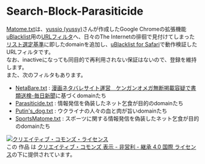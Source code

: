 # Search-Block-Parasiticide

[Matome.txt](https://github.com/Chamiu/Search-Block-Parasiticide/blob/master/Matome.txt)は、[yussio (yussy)](https://github.com/yussio)さんが作成したGoogle Chromeの拡張機能[uBlacklist](https://chrome.google.com/webstore/detail/ublacklist/pncfbmialoiaghdehhbnbhkkgmjanfhe?hl=ja)用の[URLフィルタ](https://github.com/yussio/web-blacklist)へ、日々のThe Internetの徘徊で見付けてしまった[リスト選定基準](https://pixelog.net/post/ma5z69/)に即したdomainを追加し、[uBlacklist for Safari](https://apps.apple.com/jp/app/ublacklist-for-safari/id1547912640?mt=12)で動作検証したURLフィルタです。  
なお、inactiveになっても同目的で再利用されない保証はないので、登録を維持します。  
また、次のフィルタもあります。

- [NetaBare.txt](https://github.com/Chamiu/Search-Block-Parasiticide/blob/master/NetaBare.txt) :  [漫画ネタバレサイト運営　ケンガンオメガ無断掲載容疑で書類送検-毎日新聞](https://mainichi.jp/articles/20220203/k00/00m/040/071000c)に基づくdomainたち
- [Parasiticide.txt](https://github.com/Chamiu/Search-Block-Parasiticide/blob/master/Parasiticide.txt) : 情報発信を偽装したネット乞食が目的のdomainたち
- [Putin's_dog.txt](https://github.com/Chamiu/Search-Block-Parasiticide/blob/master/Putin's_dog.txt) : ウクライナの人々の血と肉が旨いdomainたち
- [SportsMatome.txt](https://github.com/Chamiu/Search-Block-Parasiticide/blob/master/SportsMatome.txt) : スポーツに関する情報発信を偽装したネット乞食が目的のdomainたち

[![クリエイティブ・コモンズ・ライセンス](https://i.creativecommons.org/l/by-nc-sa/4.0/88x31.png)](http://creativecommons.org/licenses/by-nc-sa/4.0/)  
この 作品 は [クリエイティブ・コモンズ 表示 - 非営利 - 継承 4.0 国際 ライセンス](http://creativecommons.org/licenses/by-nc-sa/4.0/)の下に提供されています。

